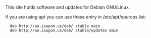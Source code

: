 
This site holds software and updates for Debian GNU/Linux.

If you are using apt you can use these entry in /etc/apt/sources.list:

```
  deb http://au.isupon.us/deb/ stable main
  deb http://au.isupon.us/deb/ stable/updates main

```
